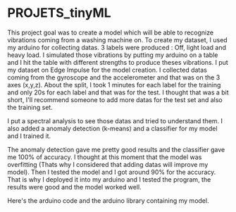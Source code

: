 # PROJETS_tinyML

This project goal was to create a model which will be able to recognize vibrations coming from a washing machine on. To create my dataset, I used my arduino for collecting datas. 3 labels were produced : Off, light load and heavy load. I simulated those vibrations by putting my arduino on a table and I hit the table with different strengths to produce theses vibrations. I put my dataset on Edge Impulse for the model creation. I collected datas coming from the gyroscope and the accelerometer and that was on the 3 axes (x,y,z). About the split, I took 1 minutes for each label for the training and only 20s for each label and that was for the test. I thought that was a bit short, I'll recommend someone to add more datas for the test set and also the training set. 


I put a spectral analysis to see those datas and tried to understand them. I also added a anomaly detection (k-means) and a classifier for my model and I trained it. 

The anomaly detection gave me pretty good results and the classifier gave me 100% of accuracy. I thought at this moment that the model was overfitting (Thats why I considered that adding datas will improve my model).
Then I tested the model and I got around 90% for the accuracy. That is why I deployed it into my arduino and I tested the program, the results were good and the model worked well.


Here's the arduino code and the arduino library containing my model.
